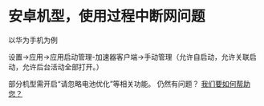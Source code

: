 # 安卓机型，使用过程中断网问题

以华为手机为例

设置-&gt;应用-&gt;应用启动管理-加速器客户端-&gt;手动管理（允许自启动，允许关联启动，允许后台活动全部打开。）

部分机型需开启“请忽略电池优化”等相关功能。 仍然有问题？ [我们要如何帮助您？](https://www.shenlejiang.xyz/?docs=%e5%b0%8f%e7%8c%b4%e5%ad%90%e6%95%99%e7%a8%8b/%e5%b0%8f%e7%8c%b4%e5%ad%90%e4%b8%93%e7%94%a8%e5%ae%a2%e6%88%b7%e7%ab%af%e9%97%ae%e9%a2%98%e6%8c%87%e5%8d%97/%e5%ae%89%e5%8d%93%e6%9c%ba%e5%9e%8b%ef%bc%8c%e4%bd%bf%e7%94%a8%e8%bf%87%e7%a8%8b%e4%b8%ad%e6%96%ad%e7%bd%91%e9%97%ae%e9%a2%98#)

